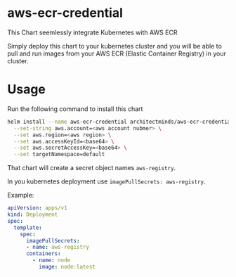 # aws-ecr-credential

This Chart seemlessly integrate Kubernetes with AWS ECR

Simply deploy this chart to your kubernetes cluster and you will be able to pull and run images from your AWS ECR (Elastic Container Registry) in your cluster.

# Usage

Run the following command to install this chart

```sh
helm install --name aws-ecr-credential architectminds/aws-ecr-credential \
  --set-string aws.account=<aws account nubmer> \
  --set aws.region=<aws region> \
  --set aws.accessKeyId=<base64> \
  --set aws.secretAccessKey=<base64> \
  --set targetNamespace=default
```

That chart will create a secret object names `aws-registry`.

In you kubernetes deployment use `imagePullSecrets: aws-registry`.

Example:
```yaml
apiVersion: apps/v1
kind: Deployment
spec:
  template:
    spec:
      imagePullSecrets:
      - name: aws-registry
      containers:
        - name: node
          image: node:latest
```
